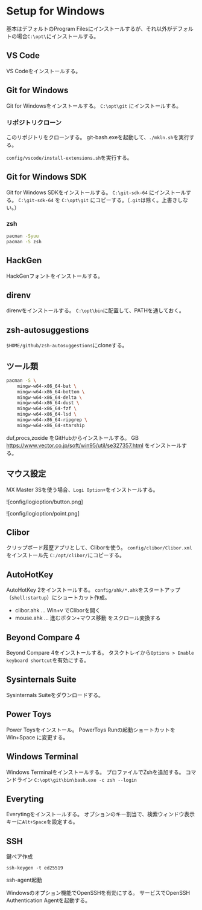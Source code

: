 # Setup for Windows

基本はデフォルトのProgram Filesにインストールするが、それ以外がデフォルトの場合`C:\opt\`にインストールする。

## VS Code

VS Codeをインストールする。

## Git for Windows

Git for Windowsをインストールする。
`C:\opt\git` にインストールする。

### リポジトリクローン

このリポジトリをクローンする。
git-bash.exeを起動して、`./mkln.sh`を実行する。

`config/vscode/install-extensions.sh`を実行する。

## Git for Windows SDK

Git for Windows SDKをインストールする。
`C:\git-sdk-64` にインストールする。
`C:\git-sdk-64` を `C:\opt\git` にコピーする。（`.git`は除く。上書きしない。）

### zsh

```sh
pacman -Syuu
pacman -S zsh
```

## HackGen

HackGenフォントをインストールする。

## direnv

direnvをインストールする。
`C:\opt\bin`に配置して、PATHを通しておく。

## zsh-autosuggestions

`$HOME/github/zsh-autosuggestions`にcloneする。

## ツール類

```sh
pacman -S \
    mingw-w64-x86_64-bat \
    mingw-w64-x86_64-bottom \
    mingw-w64-x86_64-delta \
    mingw-w64-x86_64-dust \
    mingw-w64-x86_64-fzf \
    mingw-w64-x86_64-lsd \
    mingw-w64-x86_64-ripgrep \
    mingw-w64-x86_64-starship
```

duf,procs,zoxide をGitHubからインストールする。
GB <https://www.vector.co.jp/soft/win95/util/se327357.html> をインストールする。

## マウス設定

MX Master 3Sを使う場合、`Logi Option+`をインストールする。

![config/logioption/button.png]

![config/logioption/point.png]

## Clibor

クリップボード履歴アプリとして、Cliborを使う。
`config/clibor/Clibor.xml`をインストール先 `C:/opt/clibor/`にコピーする。

## AutoHotKey

AutoHotKey 2をインストールする。
`config/ahk/*.ahk`をスタートアップ（`shell:startup`）にショートカット作成。

- clibor.ahk ... Win+v でCliborを開く
- mouse.ahk ... 進むボタン+マウス移動 をスクロール変換する

## Beyond Compare 4

Beyond Compare 4をインストールする。
タスクトレイから`Options > Enable keyboard shortcut`を有効にする。

## Sysinternals Suite

Sysinternals Suiteをダウンロードする。

## Power Toys

Power Toysをインストール。
PowerToys Runの起動ショートカットを Win+Space に変更する。

## Windows Terminal

Windows Terminalをインストールする。
プロファイルでZshを追加する。
コマンドライン `C:\opt\git\bin\bash.exe -c zsh --login`

## Everyting

Everytingをインストールする。
オプションのキー割当で、検索ウィンドウ表示キーに`Alt+Space`を設定する。

## SSH

鍵ペア作成

`ssh-keygen -t ed25519`

ssh-agent起動

Windowsのオプション機能でOpenSSHを有効にする。
サービスでOpenSSH Authentication Agentを起動する。
